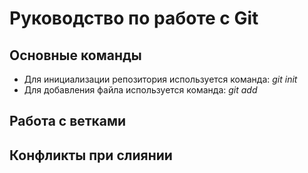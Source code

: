 # Руководство по работе с Git

## Основные команды

* Для инициализации репозитория используется команда: *git init*
* Для добавления файла используется команда: *git add*

## Работа с ветками

## Конфликты при слиянии
